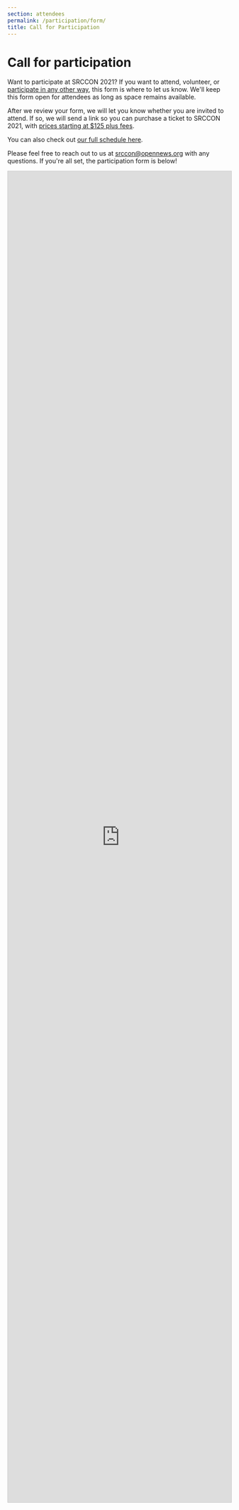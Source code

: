 ```yaml
---
section: attendees
permalink: /participation/form/
title: Call for Participation
---
```


# Call for participation

Want to participate at SRCCON 2021? If you want to attend, volunteer, or [participate in any other way](/attendees), this form is where to let us know. We'll keep this form open for attendees as long as space remains available.

After we review your form, we will let you know whether you are invited to attend. If so, we will send a link so you can purchase a ticket to SRCCON 2021, with <a href="/attendees/#tickets">prices starting at $125 plus fees</a>.

You can also check out [our full schedule here](/schedule).

Please feel free to reach out to us at [srccon@opennews.org](mailto:srccon@opennews.org) with any questions. If you're all set, the participation form is below!

<script src="https://static.airtable.com/js/embed/embed_snippet_v1.js"></script><iframe class="airtable-embed airtable-dynamic-height" src="https://airtable.com/embed/shrzyf7blZorbR2bm?backgroundColor=green" frameborder="0" onmousewheel="" width="100%" height="2997" style="background: transparent; border: 1px solid #ccc;"></iframe>


<!-- SRCCON 2021 is officially sold out. Thank you so much for your interest. To get notified ASAP when we host our future SRCCON:TOPIC or annual SRCCON events, [sign up for our newsletter](https://opennews.us5.list-manage.com/subscribe?u=71c95e9a43708843d2fdc1f09&id=996e9290cc)! -->


